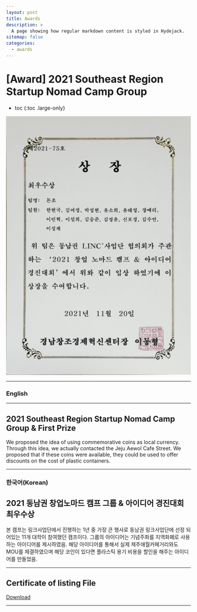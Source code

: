 ```yaml
---
layout: post
title: Awards
description: >
  A page showing how regular markdown content is styled in Hydejack.
sitemap: false
categories:
  - awards
---
```


# [Award] 2021 Southeast Region Startup Nomad Camp Group

* toc
{:toc .large-only}

![screenshot](/assets/img/blog/example-content-donjo.png)

---
### English
---
## 2021 Southeast Region Startup Nomad Camp Group & First Prize
We proposed the idea of using commemorative coins as local currency. Through this idea, we actually contacted the Jeju Aewol Cafe Street. We proposed that if these coins were available, they could be used to offer discounts on the cost of plastic containers.
  
---

### 한국어(Korean)
## 2021 동남권 창업노마드 캠프 그룹 & 아이디어 경진대회 최우수상
  

  본 캠프는 링크사업단에서 진행하는 1년 중 가장 큰 행사로 동남권 링크사업단에 선정 되어있는 11개 대학이 참여했던 캠프이다.
  그룹의 아이디어는 기념주화를 지역화폐로 사용하는 아이디어를 제시하였음. 해당 아이디어를 통해서 실제 제주애월카페거리와도 MOU를 체결하였으며 해당 코인이 있다면 플라스틱 용기 비용을 할인을 해주는 아이디어를 만들었음.

---

## Certificate of listing File
[Download](https://bit.ly/3z1Ug2W)

---
